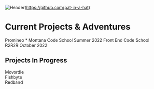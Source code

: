 ![Header](https://github.com/pat-in-a-hat/pat-in-a-hat/blob/main/IMG_2572.JPG?raw=true "Header")(https://github.com/pat-in-a-hat)
# Current Projects & Adventures
Promineo * Montana Code School Summer 2022 Front End Code School <br />
R2R2R October 2022



## Projects In Progress
Movordle <br />
Fishbyte <br />
Redband <br />


<!--
**pat-in-a-hat/pat-in-a-hat** is a ✨ _special_ ✨ repository because its `README.md` (this file) appears on your GitHub profile.

Here are some ideas to get you started:

- 🔭 I’m currently working on ...
- 🌱 I’m currently learning ...
- 👯 I’m looking to collaborate on ...
- 🤔 I’m looking for help with ...
- 💬 Ask me about ...
- 📫 How to reach me: ...
- 😄 Pronouns: ...
- ⚡ Fun fact: ...
-->
